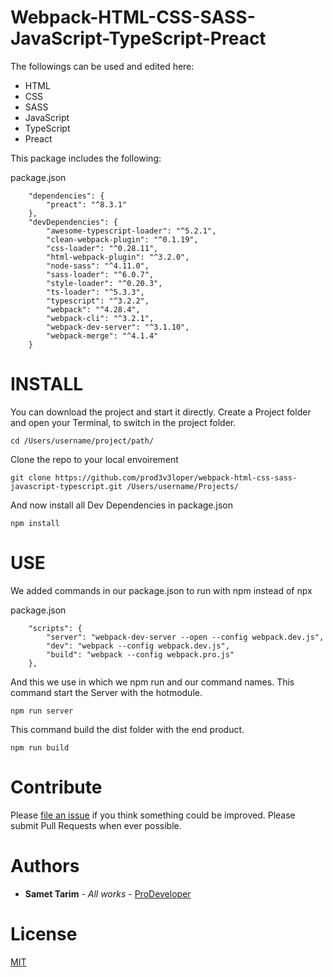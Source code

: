 # Webpack-HTML-CSS-SASS-JavaScript-TypeScript-Preact

The followings can be used and edited here:

* HTML
* CSS
* SASS
* JavaScript
* TypeScript
* Preact

This package includes the following:

package.json
```
    "dependencies": {
        "preact": "^8.3.1"
    },
    "devDependencies": {
        "awesome-typescript-loader": "^5.2.1",
        "clean-webpack-plugin": "^0.1.19",
        "css-loader": "^0.28.11",
        "html-webpack-plugin": "^3.2.0",
        "node-sass": "^4.11.0",
        "sass-loader": "^6.0.7",
        "style-loader": "^0.20.3",
        "ts-loader": "^5.3.3",
        "typescript": "^3.2.2",
        "webpack": "^4.28.4",
        "webpack-cli": "^3.2.1",
        "webpack-dev-server": "^3.1.10",
        "webpack-merge": "^4.1.4"
    }
```

# INSTALL

You can download the project and start it directly.
Create a Project folder and open your Terminal, to switch in the project folder.
```
cd /Users/username/project/path/
```
Clone the repo to your local envoirement
```
git clone https://github.com/prod3v3loper/webpack-html-css-sass-javascript-typescript.git /Users/username/Projects/
```
And now install all Dev Dependencies in package.json
```
npm install
```

# USE
We added commands in our package.json to run with npm instead of npx

package.json
```
    "scripts": {
        "server": "webpack-dev-server --open --config webpack.dev.js",
        "dev": "webpack --config webpack.dev.js",
        "build": "webpack --config webpack.pro.js"
    },
```

And this we use in which we npm run and our command names.
This command start the Server with the hotmodule.
```
npm run server
```
This command build the dist folder with the end product.
```
npm run build
```

# Contribute

Please [file an issue](https://github.com/prod3v3loper/webpack-html-css-sass-javascript-typescript-preact/issues) if you
think something could be improved. Please submit Pull Requests when ever
possible.

# Authors

* **Samet Tarim** - *All works* - [ProDeveloper](https://www.tnado.com/author/prod3v3loper/)

# License

[MIT](https://github.com/prod3v3loper/webpack-html-css-sass-javascript-typescript-preact/blob/master/LICENSE)